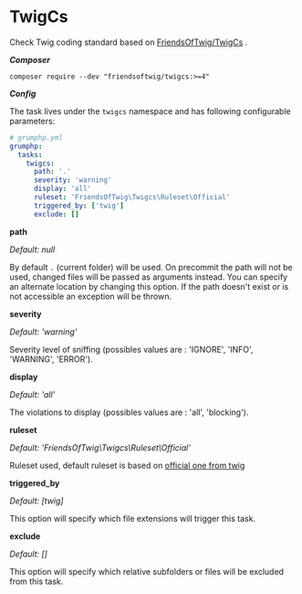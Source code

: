 #  TwigCs

Check Twig coding standard based on [FriendsOfTwig/TwigCs](https://github.com/FriendsOfTwig/TwigCs) .

***Composer***

```
composer require --dev "friendsoftwig/twigcs:>=4"
```

***Config***

The task lives under the `twigcs` namespace and has following configurable parameters:

```yaml
# grumphp.yml
grumphp:
  tasks:
    twigcs:
      path: '.'
      severity: 'warning'
      display: 'all'
      ruleset: 'FriendsOfTwig\Twigcs\Ruleset\Official'
      triggered_by: ['twig']
      exclude: []
```

**path**

*Default: null*

By default `.` (current folder) will be used.
On precommit the path will not be used, changed files will be passed as arguments instead.
You can specify an alternate location by changing this option. If the path doesn't exist or is not accessible an exception will be thrown.

**severity**

*Default: 'warning'*

Severity level of sniffing (possibles values are : 'IGNORE', 'INFO', 'WARNING', 'ERROR').

**display**

*Default: 'all'*

The violations to display (possibles values are : 'all', 'blocking').

**ruleset**

*Default: 'FriendsOfTwig\Twigcs\Ruleset\Official'*

Ruleset used, default ruleset is based on [official one from twig](https://twig.symfony.com/doc/2.x/coding_standards.html)

**triggered_by**

*Default: [twig]*

This option will specify which file extensions will trigger this task.

**exclude**

*Default: []*

This option will specify which relative subfolders or files will be excluded from this task.
